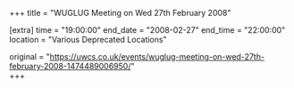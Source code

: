 +++
title = "WUGLUG Meeting on Wed 27th February 2008"

[extra]
time = "19:00:00"
end_date = "2008-02-27"
end_time = "22:00:00"
location = "Various Deprecated Locations"

original = "https://uwcs.co.uk/events/wuglug-meeting-on-wed-27th-february-2008-1474489006950/"    
+++



